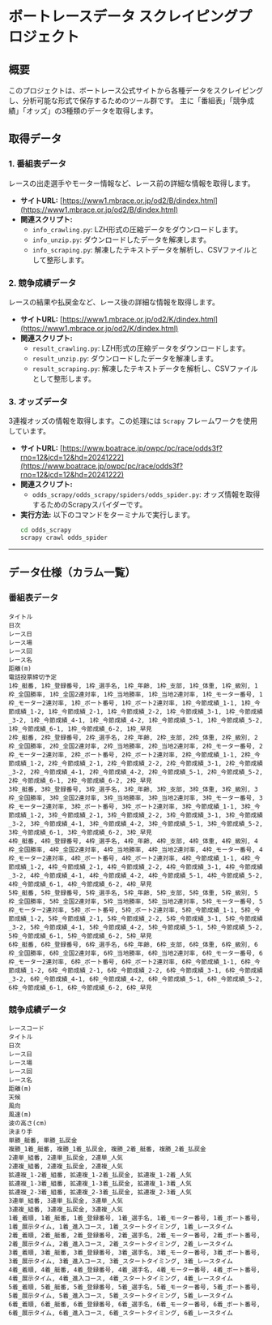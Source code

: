 # ボートレースデータ スクレイピングプロジェクト

## 概要

このプロジェクトは、ボートレース公式サイトから各種データをスクレイピングし、分析可能な形式で保存するためのツール群です。
主に「番組表」「競争成績」「オッズ」の3種類のデータを取得します。

## 取得データ

### 1\. 番組表データ

レースの出走選手やモーター情報など、レース前の詳細な情報を取得します。

  - **サイトURL:** [https://www1.mbrace.or.jp/od2/B/dindex.html](https://www1.mbrace.or.jp/od2/B/dindex.html)
  - **関連スクリプト:**
      - `info_crawling.py`: LZH形式の圧縮データをダウンロードします。
      - `info_unzip.py`: ダウンロードしたデータを解凍します。
      - `info_scraping.py`: 解凍したテキストデータを解析し、CSVファイルとして整形します。

### 2\. 競争成績データ

レースの結果や払戻金など、レース後の詳細な情報を取得します。

  - **サイトURL:** [https://www1.mbrace.or.jp/od2/K/dindex.html](https://www1.mbrace.or.jp/od2/K/dindex.html)
  - **関連スクリプト:**
      - `result_crawling.py`: LZH形式の圧縮データをダウンロードします。
      - `result_unzip.py`: ダウンロードしたデータを解凍します。
      - `result_scraping.py`: 解凍したテキストデータを解析し、CSVファイルとして整形します。

### 3\. オッズデータ

3連複オッズの情報を取得します。この処理には `Scrapy` フレームワークを使用しています。

  - **サイトURL:** [https://www.boatrace.jp/owpc/pc/race/odds3f?rno=12&jcd=12&hd=20241222](https://www.boatrace.jp/owpc/pc/race/odds3f?rno=12&jcd=12&hd=20241222)
  - **関連スクリプト:**
      - `odds_scrapy/odds_scrapy/spiders/odds_spider.py`: オッズ情報を取得するためのScrapyスパイダーです。
  - **実行方法:**
    以下のコマンドをターミナルで実行します。
    ```bash
    cd odds_scrapy
    scrapy crawl odds_spider
    ```

-----

## データ仕様（カラム一覧）

### 番組表データ

```
タイトル
日次
レース日
レース場
レース回
レース名
距離(m)
電話投票締切予定
1枠_艇番, 1枠_登録番号, 1枠_選手名, 1枠_年齢, 1枠_支部, 1枠_体重, 1枠_級別, 1枠_全国勝率, 1枠_全国2連対率, 1枠_当地勝率, 1枠_当地2連対率, 1枠_モーター番号, 1枠_モーター2連対率, 1枠_ボート番号, 1枠_ボート2連対率, 1枠_今節成績_1-1, 1枠_今節成績_1-2, 1枠_今節成績_2-1, 1枠_今節成績_2-2, 1枠_今節成績_3-1, 1枠_今節成績_3-2, 1枠_今節成績_4-1, 1枠_今節成績_4-2, 1枠_今節成績_5-1, 1枠_今節成績_5-2, 1枠_今節成績_6-1, 1枠_今節成績_6-2, 1枠_早見
2枠_艇番, 2枠_登録番号, 2枠_選手名, 2枠_年齢, 2枠_支部, 2枠_体重, 2枠_級別, 2枠_全国勝率, 2枠_全国2連対率, 2枠_当地勝率, 2枠_当地2連対率, 2枠_モーター番号, 2枠_モーター2連対率, 2枠_ボート番号, 2枠_ボート2連対率, 2枠_今節成績_1-1, 2枠_今節成績_1-2, 2枠_今節成績_2-1, 2枠_今節成績_2-2, 2枠_今節成績_3-1, 2枠_今節成績_3-2, 2枠_今節成績_4-1, 2枠_今節成績_4-2, 2枠_今節成績_5-1, 2枠_今節成績_5-2, 2枠_今節成績_6-1, 2枠_今節成績_6-2, 2枠_早見
3枠_艇番, 3枠_登録番号, 3枠_選手名, 3枠_年齢, 3枠_支部, 3枠_体重, 3枠_級別, 3枠_全国勝率, 3枠_全国2連対率, 3枠_当地勝率, 3枠_当地2連対率, 3枠_モーター番号, 3枠_モーター2連対率, 3枠_ボート番号, 3枠_ボート2連対率, 3枠_今節成績_1-1, 3枠_今節成績_1-2, 3枠_今節成績_2-1, 3枠_今節成績_2-2, 3枠_今節成績_3-1, 3枠_今節成績_3-2, 3枠_今節成績_4-1, 3枠_今節成績_4-2, 3枠_今節成績_5-1, 3枠_今節成績_5-2, 3枠_今節成績_6-1, 3枠_今節成績_6-2, 3枠_早見
4枠_艇番, 4枠_登録番号, 4枠_選手名, 4枠_年齢, 4枠_支部, 4枠_体重, 4枠_級別, 4枠_全国勝率, 4枠_全国2連対率, 4枠_当地勝率, 4枠_当地2連対率, 4枠_モーター番号, 4枠_モーター2連対率, 4枠_ボート番号, 4枠_ボート2連対率, 4枠_今節成績_1-1, 4枠_今節成績_1-2, 4枠_今節成績_2-1, 4枠_今節成績_2-2, 4枠_今節成績_3-1, 4枠_今節成績_3-2, 4枠_今節成績_4-1, 4枠_今節成績_4-2, 4枠_今節成績_5-1, 4枠_今節成績_5-2, 4枠_今節成績_6-1, 4枠_今節成績_6-2, 4枠_早見
5枠_艇番, 5枠_登録番号, 5枠_選手名, 5枠_年齢, 5枠_支部, 5枠_体重, 5枠_級別, 5枠_全国勝率, 5枠_全国2連対率, 5枠_当地勝率, 5枠_当地2連対率, 5枠_モーター番号, 5枠_モーター2連対率, 5枠_ボート番号, 5枠_ボート2連対率, 5枠_今節成績_1-1, 5枠_今節成績_1-2, 5枠_今節成績_2-1, 5枠_今節成績_2-2, 5枠_今節成績_3-1, 5枠_今節成績_3-2, 5枠_今節成績_4-1, 5枠_今節成績_4-2, 5枠_今節成績_5-1, 5枠_今節成績_5-2, 5枠_今節成績_6-1, 5枠_今節成績_6-2, 5枠_早見
6枠_艇番, 6枠_登録番号, 6枠_選手名, 6枠_年齢, 6枠_支部, 6枠_体重, 6枠_級別, 6枠_全国勝率, 6枠_全国2連対率, 6枠_当地勝率, 6枠_当地2連対率, 6枠_モーター番号, 6枠_モーター2連対率, 6枠_ボート番号, 6枠_ボート2連対率, 6枠_今節成績_1-1, 6枠_今節成績_1-2, 6枠_今節成績_2-1, 6枠_今節成績_2-2, 6枠_今節成績_3-1, 6枠_今節成績_3-2, 6枠_今節成績_4-1, 6枠_今節成績_4-2, 6枠_今節成績_5-1, 6枠_今節成績_5-2, 6枠_今節成績_6-1, 6枠_今節成績_6-2, 6枠_早見
```

### 競争成績データ

```
レースコード
タイトル
日次
レース日
レース場
レース回
レース名
距離(m)
天候
風向
風速(m)
波の高さ(cm)
決まり手
単勝_艇番, 単勝_払戻金
複勝_1着_艇番, 複勝_1着_払戻金, 複勝_2着_艇番, 複勝_2着_払戻金
2連単_組番, 2連単_払戻金, 2連単_人気
2連複_組番, 2連複_払戻金, 2連複_人気
拡連複_1-2着_組番, 拡連複_1-2着_払戻金, 拡連複_1-2着_人気
拡連複_1-3着_組番, 拡連複_1-3着_払戻金, 拡連複_1-3着_人気
拡連複_2-3着_組番, 拡連複_2-3着_払戻金, 拡連複_2-3着_人気
3連単_組番, 3連単_払戻金, 3連単_人気
3連複_組番, 3連複_払戻金, 3連複_人気
1着_着順, 1着_艇番, 1着_登録番号, 1着_選手名, 1着_モーター番号, 1着_ボート番号, 1着_展示タイム, 1着_進入コース, 1着_スタートタイミング, 1着_レースタイム
2着_着順, 2着_艇番, 2着_登録番号, 2着_選手名, 2着_モーター番号, 2着_ボート番号, 2着_展示タイム, 2着_進入コース, 2着_スタートタイミング, 2着_レースタイム
3着_着順, 3着_艇番, 3着_登録番号, 3着_選手名, 3着_モーター番号, 3着_ボート番号, 3着_展示タイム, 3着_進入コース, 3着_スタートタイミング, 3着_レースタイム
4着_着順, 4着_艇番, 4着_登録番号, 4着_選手名, 4着_モーター番号, 4着_ボート番号, 4着_展示タイム, 4着_進入コース, 4着_スタートタイミング, 4着_レースタイム
5着_着順, 5着_艇番, 5着_登録番号, 5着_選手名, 5着_モーター番号, 5着_ボート番号, 5着_展示タイム, 5着_進入コース, 5着_スタートタイミング, 5着_レースタイム
6着_着順, 6着_艇番, 6着_登録番号, 6着_選手名, 6着_モーター番号, 6着_ボート番号, 6着_展示タイム, 6着_進入コース, 6着_スタートタイミング, 6着_レースタイム
```